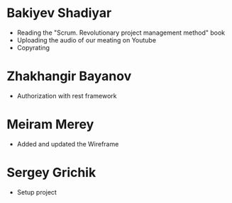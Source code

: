 # Bakiyev Shadiyar
* Reading the "Scrum. Revolutionary project management method" book
* Uploading the audio of our meating on Youtube
* Copyrating

# Zhakhangir Bayanov
* Authorization with rest framework

# Meiram Merey
* Added and updated the Wireframe

# Sergey Grichik 
* Setup project

